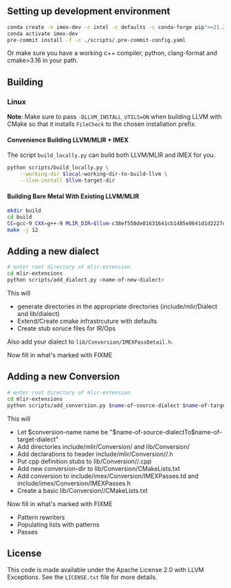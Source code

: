 ## Setting up development environment
```sh
conda create -n imex-dev -c intel -c defaults -c conda-forge pip">=21.2.4" pre-commit cmake clang-format tbb-devel
conda activate imex-dev
pre-commit install -f -c ./scripts/.pre-commit-config.yaml
```
Or make sure you have a working c++ compiler, python, clang-format and cmake>3.16 in your path.

## Building
### Linux
**Note**: Make sure to pass `-DLLVM_INSTALL_UTILS=ON` when building LLVM with
CMake so that it installs `FileCheck` to the chosen installation prefix.

#### Convenience Building LLVM/MLIR + IMEX

The script `build_locally.py` can build both LLVM/MLIR and IMEX for you.

```sh
python scripts/build_locally.py \
    --working-dir $local-working-dir-to-build-llvm \
    --llvm-install $llvm-target-dir
```

#### Building Bare Metal With Existing LLVM/MLIR
```sh
mkdir build
cd build
CC=gcc-9 CXX=g++-9 MLIR_DIR=$llvm-c38ef550de81631641cb1485e0641d1d2227dce4 cmake ..
make -j 12
```

## Adding a new dialect
```sh
# enter root directory of mlir-extension
cd mlir-extensions
python scripts/add_dialect.py <name-of-new-dialect>
```
This will
* generate directories in the appropriate directories (include/mlir/Dialect and lib/dialect)
* Extend/Create cmake infrastrcuture with defaults
* Create stub soruce files for IR/Ops

Also add your dialect to `lib/Conversion/IMEXPassDetail.h`.

Now fill in what's marked with FIXME

## Adding a new Conversion
```sh
# enter root directory of mlir-extension
cd mlir-extensions
python scripts/add_conversion.py $name-of-source-dialect $name-of-target-dialect
```
This will
* Let $conversion-name name be "$name-of-source-dialectTo$name-of-target-dialect"
* Add directories include/mlir/Conversion/<conversion-name> and lib/Conversion/<conversion-name>
* Add declarations to header include/mlir/Conversion/<conversion-name>/<conversion-name>.h
* Put cpp definition stubs to lib/Conversion/<conversion-name>/<conversion-name>.cpp
* Add new conversion-dir to lib/Conversion/CMakeLists.txt
* Add conversion to include/imex/Conversion/IMEXPasses.td and include/imex/Conversion/IMEXPasses.h
* Create a basic lib/Conversion/<conversion-name>/CMakeLists.txt

Now fill in what's marked with FIXME
* Pattern rewriters
* Populating lists with patterns
* Passes

## License
This code is made available under the Apache License 2.0 with LLVM Exceptions. See the `LICENSE.txt` file for more details.
